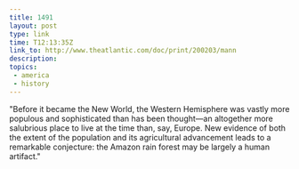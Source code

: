 ```yaml
---
title: 1491
layout: post
type: link
time: T12:13:35Z
link_to: http://www.theatlantic.com/doc/print/200203/mann
description:
topics:
 - america
 - history
---
```

"Before it became the New World, the Western Hemisphere was vastly more populous and sophisticated than has been thought—an altogether more salubrious place to live at the time than, say, Europe. New evidence of both the extent of the population and its agricultural advancement leads to a remarkable conjecture: the Amazon rain forest may be largely a human artifact."